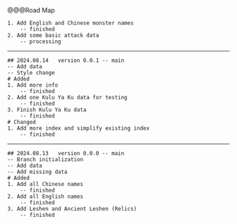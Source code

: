 @@@Road Map

	1. Add English and Chinese monster names
		-- finished
	2. Add some basic attack data
		-- processing

---
	## 2024.08.14	version 0.0.1 -- main
	-- Add data
	-- Style change
	# Added
	1. Add more info
		-- finished
	2. Add one Kulu Ya Ku data for testing
		-- finished
	3. Finish Kulu Ya Ku data
		-- finished
	# Changed
	1. Add more index and simplify existing index 
		-- finished
---
	## 2024.08.13	version 0.0.0 -- main
	-- Branch initialization
	-- Add data
	-- Add missing data
	# Added
	1. Add all Chinese names
		-- finished
	2. Add all English names
		-- finished
	3. Add Leshen and Ancient Leshen (Relics)
		-- finished